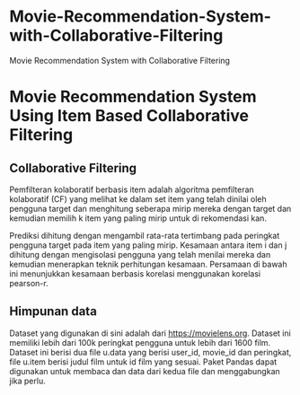 # Movie-Recommendation-System-with-Collaborative-Filtering
Movie Recommendation System with Collaborative Filtering
# Movie Recommendation System Using Item Based Collaborative Filtering

## Collaborative Filtering
Pemfilteran kolaboratif berbasis item adalah algoritma pemfilteran kolaboratif (CF) yang melihat ke dalam set item yang telah dinilai oleh pengguna target dan menghitung seberapa mirip mereka dengan target dan kemudian memilih k item yang paling mirip untuk di rekomendasi kan.

Prediksi dihitung dengan mengambil rata-rata tertimbang pada peringkat pengguna target pada item yang paling mirip. Kesamaan antara item i dan j dihitung dengan mengisolasi pengguna yang telah menilai mereka dan kemudian menerapkan teknik perhitungan kesamaan. Persamaan di bawah ini menunjukkan kesamaan berbasis korelasi menggunakan korelasi pearson-r.


## Himpunan data
Dataset yang digunakan di sini adalah dari https://movielens.org. Dataset ini memiliki lebih dari 100k peringkat pengguna untuk lebih dari 1600 film. Dataset ini berisi dua file u.data yang berisi user_id, movie_id dan peringkat, file u.item berisi judul film untuk id film yang sesuai. Paket Pandas dapat digunakan untuk membaca dan data dari kedua file dan menggabungkan jika perlu.
